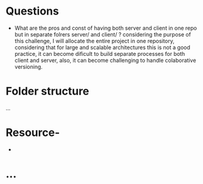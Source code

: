 # Questions
- What are the pros and const of having both server and client in one repo but in separate folrers server/ and client/ ? 
considering the purpose of this challenge, I will allocate the entire project in one repository, considering that for large and scalable architectures this is not a good practice, it can become dificult to build separate processes for both client and server, also, it can become challenging to handle colaborative versioning.

# Folder structure
...

# Resource-
-

# ...